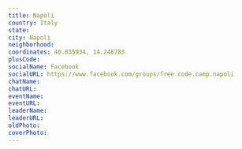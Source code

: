 ```yaml
---
title: Napoli
country: Italy
state: 
city: Napoli
neighborhood: 
coordinates: 40.835934, 14.248783
plusCode:
socialName: Facebook
socialURL: https://www.facebook.com/groups/free.code.camp.napoli
chatName:
chatURL:
eventName:
eventURL:
leaderName:
leaderURL:
oldPhoto: 
coverPhoto:
---
```

